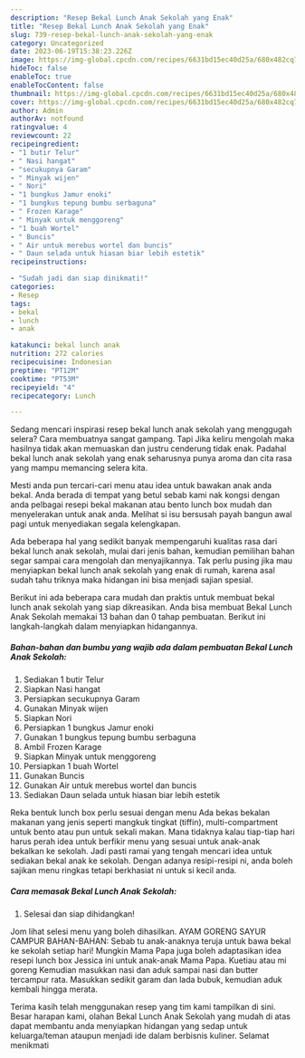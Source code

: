 ```yaml
---
description: "Resep Bekal Lunch Anak Sekolah yang Enak"
title: "Resep Bekal Lunch Anak Sekolah yang Enak"
slug: 739-resep-bekal-lunch-anak-sekolah-yang-enak
category: Uncategorized
date: 2023-06-19T15:38:23.226Z
image: https://img-global.cpcdn.com/recipes/6631bd15ec40d25a/680x482cq70/bekal-lunch-anak-sekolah-foto-resep-utama.jpg
hideToc: false
enableToc: true
enableTocContent: false
thumbnail: https://img-global.cpcdn.com/recipes/6631bd15ec40d25a/680x482cq70/bekal-lunch-anak-sekolah-foto-resep-utama.jpg
cover: https://img-global.cpcdn.com/recipes/6631bd15ec40d25a/680x482cq70/bekal-lunch-anak-sekolah-foto-resep-utama.jpg
author: Admin
authorAv: notfound
ratingvalue: 4
reviewcount: 22
recipeingredient:
- "1 butir Telur"
- " Nasi hangat"
- "secukupnya Garam"
- " Minyak wijen"
- " Nori"
- "1 bungkus Jamur enoki"
- "1 bungkus tepung bumbu serbaguna"
- " Frozen Karage"
- " Minyak untuk menggoreng"
- "1 buah Wortel"
- " Buncis"
- " Air untuk merebus wortel dan buncis"
- " Daun selada untuk hiasan biar lebih estetik"
recipeinstructions:

- "Sudah jadi dan siap dinikmati!"
categories:
- Resep
tags:
- bekal
- lunch
- anak

katakunci: bekal lunch anak 
nutrition: 272 calories
recipecuisine: Indonesian
preptime: "PT12M"
cooktime: "PT53M"
recipeyield: "4"
recipecategory: Lunch

---
```



Sedang mencari inspirasi resep bekal lunch anak sekolah yang menggugah selera? Cara membuatnya sangat gampang. Tapi Jika keliru mengolah maka hasilnya tidak akan memuaskan dan justru cenderung tidak enak. Padahal bekal lunch anak sekolah yang enak seharusnya punya aroma dan cita rasa yang mampu memancing selera kita.


Mesti anda pun tercari-cari menu atau idea untuk bawakan anak anda bekal. Anda berada di tempat yang betul sebab kami nak kongsi dengan anda pelbagai resepi bekal makanan atau bento lunch box mudah dan menyelerakan untuk anak anda. Melihat si isu bersusah payah bangun awal pagi untuk menyediakan segala kelengkapan.

Ada beberapa hal yang sedikit banyak mempengaruhi kualitas rasa dari bekal lunch anak sekolah, mulai dari jenis bahan, kemudian pemilihan bahan segar sampai cara mengolah dan menyajikannya. Tak perlu pusing jika mau menyiapkan bekal lunch anak sekolah yang enak di rumah, karena asal sudah tahu triknya maka hidangan ini bisa menjadi sajian spesial.


Berikut ini ada beberapa cara mudah dan praktis untuk membuat bekal lunch anak sekolah yang siap dikreasikan. Anda bisa membuat Bekal Lunch Anak Sekolah memakai 13 bahan dan 0 tahap pembuatan. Berikut ini langkah-langkah dalam menyiapkan hidangannya.

<!--inarticleads1-->

##### Bahan-bahan dan bumbu yang wajib ada dalam pembuatan Bekal Lunch Anak Sekolah:

1. Sediakan 1 butir Telur
1. Siapkan  Nasi hangat
1. Persiapkan secukupnya Garam
1. Gunakan  Minyak wijen
1. Siapkan  Nori
1. Persiapkan 1 bungkus Jamur enoki
1. Gunakan 1 bungkus tepung bumbu serbaguna
1. Ambil  Frozen Karage
1. Siapkan  Minyak untuk menggoreng
1. Persiapkan 1 buah Wortel
1. Gunakan  Buncis
1. Gunakan  Air untuk merebus wortel dan buncis
1. Sediakan  Daun selada untuk hiasan biar lebih estetik


Reka bentuk lunch box perlu sesuai dengan menu Ada bekas bekalan makanan yang jenis seperti mangkuk tingkat (tiffin), multi-compartment untuk bento atau pun untuk sekali makan. Mana tidaknya kalau tiap-tiap hari harus perah idea untuk berfikir menu yang sesuai untuk anak-anak bekalkan ke sekolah. Jadi pasti ramai yang tengah mencari idea untuk sediakan bekal anak ke sekolah. Dengan adanya resipi-resipi ni, anda boleh sajikan menu ringkas tetapi berkhasiat ni untuk si kecil anda. 

<!--inarticleads2-->

##### Cara memasak Bekal Lunch Anak Sekolah:


1. Selesai dan siap dihidangkan!

Jom lihat selesi menu yang boleh dihasilkan. AYAM GORENG SAYUR CAMPUR BAHAN-BAHAN: Sebab tu anak-anaknya teruja untuk bawa bekal ke sekolah setiap hari! Mungkin Mama Papa juga boleh adaptasikan idea resepi lunch box Jessica ini untuk anak-anak Mama Papa. Kuetiau atau mi goreng Kemudian masukkan nasi dan aduk sampai nasi dan butter tercampur rata. Masukkan sedikit garam dan lada bubuk, kemudian aduk kembali hingga merata. 

Terima kasih telah menggunakan resep yang tim kami tampilkan di sini. Besar harapan kami, olahan Bekal Lunch Anak Sekolah yang mudah di atas dapat membantu anda menyiapkan hidangan yang sedap untuk keluarga/teman ataupun menjadi ide dalam berbisnis kuliner. Selamat menikmati

